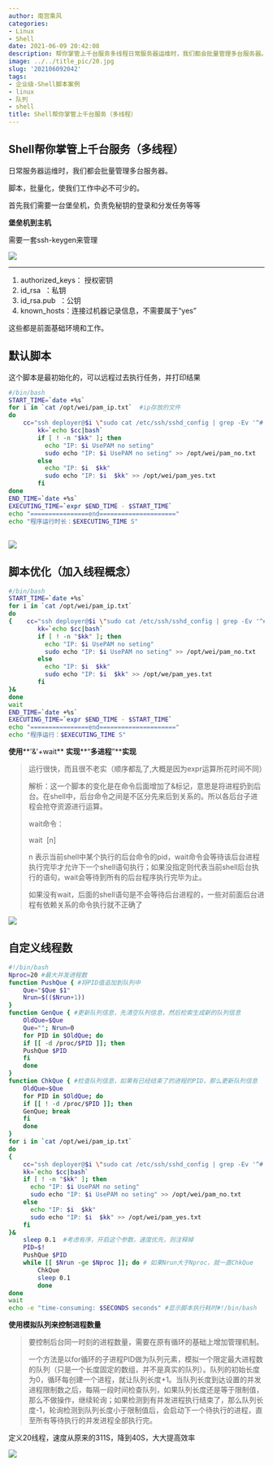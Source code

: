 ```yaml
---
author: 南宫乘风
categories:
- Linux
- Shell
date: 2021-06-09 20:42:08
description: 帮你掌管上千台服务多线程日常服务器运维时，我们都会批量管理多台服务器。脚本，批量化，使我们工作中必不可少的。首先我们需要一台堡垒机，负责免秘钥的登录和分发任务等等堡垒机到主机需要一套来管理：授权密钥：。。。。。。。
image: ../../title_pic/20.jpg
slug: '202106092042'
tags:
- 企业级-Shell脚本案例
- linux
- 队列
- shell
title: Shell帮你掌管上千台服务（多线程）
---
```


<!--more-->

## Shell帮你掌管上千台服务（多线程）

日常服务器运维时，我们都会批量管理多台服务器。

脚本，批量化，使我们工作中必不可少的。

首先我们需要一台堡垒机，负责免秘钥的登录和分发任务等等

**堡垒机到主机**

需要一套ssh-keygen来管理

![](../../image/20210609203330757.png)

---

1.  authorized\_keys： 授权密钥  
2.  id\_rsa  ：私钥  
3.  id\_rsa.pub  ：公钥  
4.  known\_hosts：连接过机器记录信息，不需要属于“yes”  

这些都是前面基础环境和工作。

## 默认脚本

这个脚本是最初始化的，可以远程过去执行任务，并打印结果

```bash
#/bin/bash  
START_TIME=`date +%s`  
for i in `cat /opt/wei/pam_ip.txt`  #ip存放的文件
do  
    cc="ssh deployer@$i \"sudo cat /etc/ssh/sshd_config | grep -Ev '^#' | grep UsePAM\" " 
        kk=`echo $cc|bash`  
        if [ ! -n "$kk" ]; then  
          echo "IP: $i UsePAM no seting"  
          sudo echo "IP: $i UsePAM no seting" >> /opt/wei/pam_no.txt  
        else  
          echo "IP: $i  $kk"   
          sudo echo "IP: $i  $kk" >> /opt/wei/pam_yes.txt  
        fi  
done  
END_TIME=`date +%s`  
EXECUTING_TIME=`expr $END_TIME - $START_TIME`  
echo "================end====================="  
echo "程序运行时长：$EXECUTING_TIME S" 
```

## ![](../../image/20210609203846700.png)

## 脚本优化（加入线程概念）

```bash
#/bin/bash  
START_TIME=`date +%s`  
for i in `cat /opt/wei/pam_ip.txt`  
do  
{    cc="ssh deployer@$i \"sudo cat /etc/ssh/sshd_config | grep -Ev '^#' | grep UsePAM\" "  
        kk=`echo $cc|bash`  
        if [ ! -n "$kk" ]; then  
          echo "IP: $i UsePAM no seting"  
          sudo echo "IP: $i UsePAM no seting" >> /opt/wei/pam_no.txt  
        else  
          echo "IP: $i  $kk"   
          sudo echo "IP: $i  $kk" >> /opt/we/pam_yes.txt  
        fi  
}&  
done  
wait  
END_TIME=`date +%s`  
EXECUTING_TIME=`expr $END_TIME - $START_TIME`  
echo "================end====================="  
echo "程序运行：$EXECUTING_TIME S"  
```

**使用****'\&'+wait** **实现****“****多进程****”****实现**

> 运行很快，而且很不老实（顺序都乱了,大概是因为expr运算所花时间不同）
> 
> 解析：这一个脚本的变化是在命令后面增加了\&标记，意思是将进程扔到后台。在shell中，后台命令之间是不区分先来后到关系的。所以各后台子进程会抢夺资源进行运算。
> 
> wait命令：
> 
> wait  \[n\]
> 
> n 表示当前shell中某个执行的后台命令的pid，wait命令会等待该后台进程执行完毕才允许下一个shell语句执行；如果没指定则代表当前shell后台执行的语句，wait会等待到所有的后台程序执行完毕为止。
> 
> 如果没有wait，后面的shell语句是不会等待后台进程的，一些对前面后台进程有依赖关系的命令执行就不正确了

![](../../image/20210609203837964.png)

## 自定义线程数

```bash
#!/bin/bash  
Nproc=20 #最大并发进程数  
function PushQue { #将PID值追加到队列中  
    Que="$Que $1"  
    Nrun=$(($Nrun+1))  
}  
function GenQue { #更新队列信息，先清空队列信息，然后检索生成新的队列信息  
    OldQue=$Que  
    Que=""; Nrun=0  
    for PID in $OldQue; do  
    if [[ -d /proc/$PID ]]; then  
    PushQue $PID  
    fi  
    done  
}  
function ChkQue { #检查队列信息，如果有已经结束了的进程的PID，那么更新队列信息  
    OldQue=$Que  
    for PID in $OldQue; do  
    if [[ ! -d /proc/$PID ]]; then  
    GenQue; break  
    fi  
    done  
}  
for i in `cat /opt/wei/pam_ip.txt`  
do  
{  
    cc="ssh deployer@$i \"sudo cat /etc/ssh/sshd_config | grep -Ev '^#' | grep UsePAM\" "  
    kk=`echo $cc|bash`  
    if [ ! -n "$kk" ]; then  
      echo "IP: $i UsePAM no seting"  
      sudo echo "IP: $i UsePAM no seting" >> /opt/wei/pam_no.txt  
    else  
      echo "IP: $i  $kk"   
      sudo echo "IP: $i  $kk" >> /opt/wei/pam_yes.txt  
    fi  
}&  
    sleep 0.1  #考虑有序，开启这个参数，速度优先，则注释掉
    PID=$!  
    PushQue $PID  
    while [[ $Nrun -ge $Nproc ]]; do # 如果Nrun大于Nproc，就一直ChkQue  
        ChkQue  
        sleep 0.1  
        done  
done  
wait  
echo -e "time-consuming: $SECONDS seconds" #显示脚本执行耗时#!/bin/bash  
```

**使用模拟队列来控制进程数量**

> 要控制后台同一时刻的进程数量，需要在原有循环的基础上增加管理机制。
> 
> 一个方法是以for循环的子进程PID做为队列元素，模拟一个限定最大进程数的队列（只是一个长度固定的数组，并不是真实的队列）。队列的初始长度为0，循环每创建一个进程，就让队列长度+1。当队列长度到达设置的并发进程限制数之后，每隔一段时间检查队列，如果队列长度还是等于限制值，那么不做操作，继续轮询；如果检测到有并发进程执行结束了，那么队列长度-1，轮询检测到队列长度小于限制值后，会启动下一个待执行的进程，直至所有等待执行的并发进程全部执行完。

定义20线程，速度从原来的311S，降到40S，大大提高效率

![](../../image/20210609204036133.png)